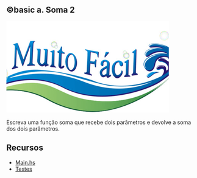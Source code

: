 ## ©basic a. Soma 2

![](image.jpg)

Escreva uma função soma que recebe dois parâmetros e devolve a soma dos dois parâmetros.


## Recursos 

- [Main.hs](Main.hs)
- [Testes](t.vpl)
